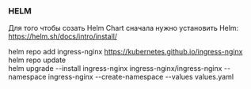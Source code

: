 ### HELM

Для того чтобы созать Helm Chart сначала нужно установить Helm: https://helm.sh/docs/intro/install/



helm repo add ingress-nginx https://kubernetes.github.io/ingress-nginx
helm repo update  
helm upgrade --install ingress-nginx ingress-nginx/ingress-nginx --namespace ingress-nginx --create-namespace --values values.yaml
